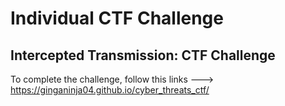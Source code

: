 # Individual CTF Challenge

## Intercepted Transmission: CTF Challenge

To complete the challenge, follow this links ---> https://ginganinja04.github.io/cyber_threats_ctf/
